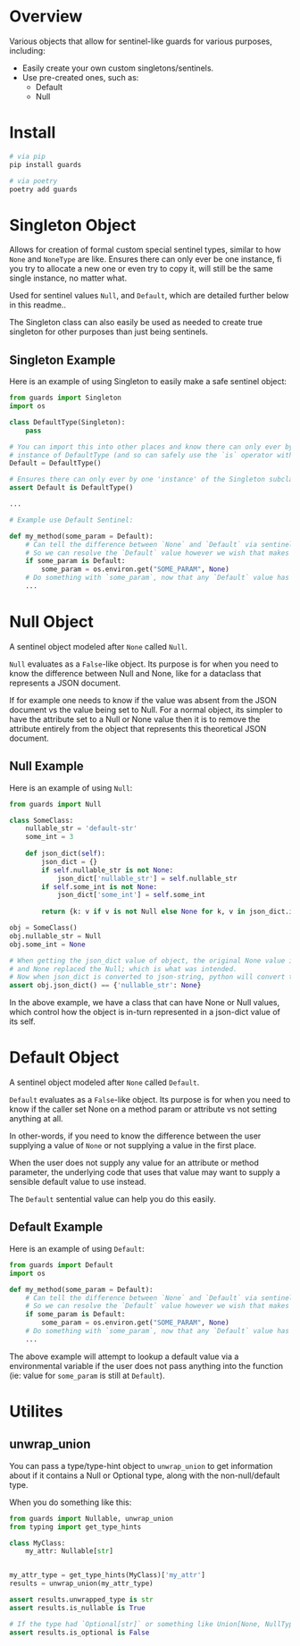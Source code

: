 # Overview

Various objects that allow for sentinel-like guards for various purposes, including:

- Easily create your own custom singletons/sentinels.
- Use pre-created ones, such as:
  - Default
  - Null


# Install

```bash
# via pip
pip install guards

# via poetry
poetry add guards
```

# Singleton Object

Allows for creation of formal custom special sentinel types,
similar to how `None` and `NoneType` are like.
Ensures there can only ever be one instance, fi you try to allocate a new one or even try to 
copy it, will still be the same single instance, no matter what.

Used for sentinel values `Null`, and `Default`, which are detailed further below in this readme..

The Singleton class can also easily be used as needed to create true singleton for other
purposes than just being sentinels.

## Singleton Example

Here is an example of using Singleton to easily make a safe sentinel object:

```python
from guards import Singleton
import os

class DefaultType(Singleton):
    pass

# You can import this into other places and know there can only ever by one
# instance of DefaultType (and so can safely use the `is` operator with it):
Default = DefaultType()

# Ensures there can only ever by one 'instance' of the Singleton subclass:
assert Default is DefaultType()

...

# Example use Default Sentinel:

def my_method(some_param = Default):
    # Can tell the difference between `None` and `Default` via sentinel object,
    # So we can resolve the `Default` value however we wish that makes sense:
    if some_param is Default:
        some_param = os.environ.get("SOME_PARAM", None)
    # Do something with `some_param`, now that any `Default` value has been resolved.
    ...
```

# Null Object

A sentinel object modeled after `None` called `Null`. 

`Null` evaluates as a `False`-like object. Its purpose is for when you need to know
the difference between Null and None, like for a dataclass that represents a JSON document.

If for example one needs to know if the value was absent from the JSON document vs the value being set to Null.
For a normal object, its simpler to have the attribute set to a Null or None value
then it is to remove the attribute entirely from the object that represents this theoretical
JSON document.

## Null Example

Here is an example of using `Null`:

```python
from guards import Null

class SomeClass:
    nullable_str = 'default-str'
    some_int = 3
    
    def json_dict(self):
        json_dict = {}
        if self.nullable_str is not None:
            json_dict['nullable_str'] = self.nullable_str
        if self.some_int is not None:
            json_dict['some_int'] = self.some_int
        
        return {k: v if v is not Null else None for k, v in json_dict.items()}

obj = SomeClass()
obj.nullable_str = Null
obj.some_int = None

# When getting the json_dict value of object, the original None value in some_int is absent,
# and None replaced the Null; which is what was intended.
# Now when json_dict is converted to json-string, python will convert the `None` to json `null` value.
assert obj.json_dict() == {'nullable_str': None}
```

In the above example, we have a class that can have None or Null values, which control how
the object is in-turn represented in a json-dict value of its self.


# Default Object

A sentinel object modeled after `None` called `Default`. 

`Default` evaluates as a `False`-like object. Its purpose is for when you need to know
if the caller set None on a method param or attribute vs not setting anything at all.

In other-words, if you need to know the difference between the user supplying a value of `None`
or not supplying a value in the first place.

When the user does not supply any value for an attribute or method parameter,
the underlying code that uses that value may want to supply a sensible default value
to use instead.

The `Default` sentential value can help you do this easily.

## Default Example

Here is an example of using `Default`:

```python
from guards import Default
import os

def my_method(some_param = Default):
    # Can tell the difference between `None` and `Default` via sentinel object,
    # So we can resolve the `Default` value however we wish that makes sense:
    if some_param is Default:
        some_param = os.environ.get("SOME_PARAM", None)
    # Do something with `some_param`, now that any `Default` value has been resolved.
    ...
```

The above example will attempt to lookup a default value via a environmental variable
if the user does not pass anything into the function (ie: value for `some_param` is still at `Default`).


# Utilites

## unwrap_union

You can pass a type/type-hint object to `unwrap_union` to get information about if it contains
a Null or Optional type, along with the non-null/default type.

When you do something like this:

```python
from guards import Nullable, unwrap_union
from typing import get_type_hints

class MyClass:
    my_attr: Nullable[str]


my_attr_type = get_type_hints(MyClass)['my_attr']
results = unwrap_union(my_attr_type)

assert results.unwrapped_type is str
assert results.is_nullable is True

# If the type had `Optional[str]` or something like Union[None, NullType, str]; this would be True.
assert results.is_optional is False

```
